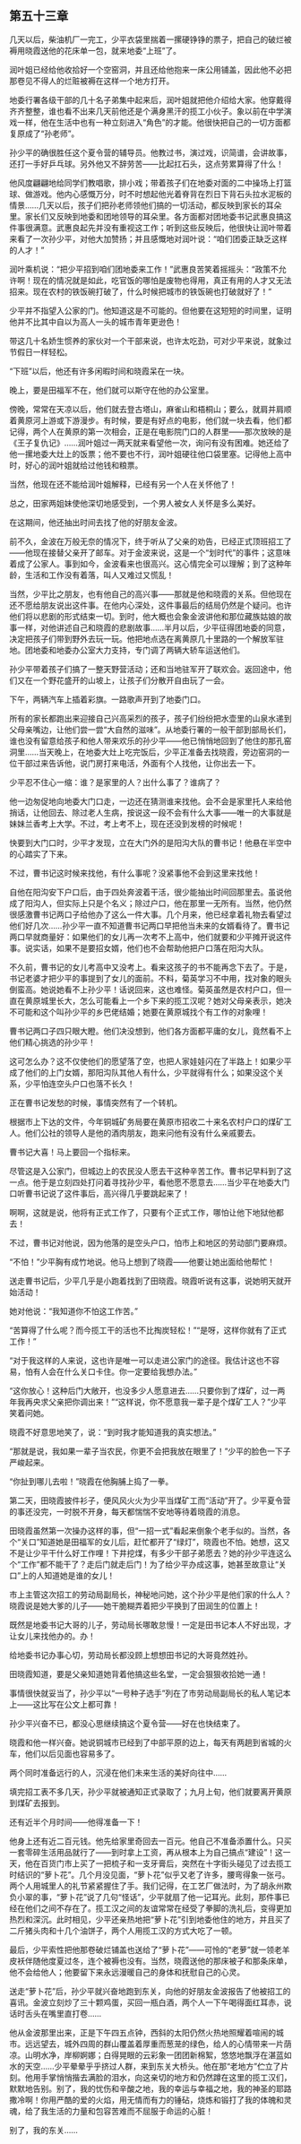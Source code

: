## 第五十三章

几天以后，柴油机厂一完工，少平衣袋里揣着一摞硬铮铮的票子，把自己的破烂被褥用晓霞送他的花床单一包，就来地委“上班”了。

润叶姐已经给他收拾好一个空窑洞，并且还给他抱来一床公用铺盖，因此他不必把那卷见不得人的烂赃被褥在这样一个地方打开。

地委行署各级干部的几十名子弟集中起来后，润叶姐就把他介绍给大家。他穿戴得齐齐整整，谁也看不出来几天前他还是个满身黑汗的揽工小伙子。象以前在中学演戏一样，他在生活中也有一种立刻进入“角色”的才能。他很快把自己的一切方面都复原成了“孙老师”。

孙少平的确很胜任这个夏令营的辅导员。他教过书，演过戏，识简谱，会讲故事，还打一手好乒乓球。另外他又不辞劳苦——比起扛石头，这点劳累算得了什么！

他风度翩翩地给同学们教唱歌，排小戏；带着孩子们在地委对面的二中操场上打篮球、做游戏。他内心感慨万分，时不时想起他光着脊背在烈日下背石头拉水泥板的情景……几天以后，孩子们把孙老师领他们搞的一切活动，都反映到家长的耳朵里。家长们又反映到地委和团地领导的耳朵里。各方面都对团地委书记武惠良搞这件事很满意。武惠良起先并没有重视这工作；听到这些反映后，他很快让润叶带着来看了一次孙少平，对他大加赞扬；并且感慨地对润叶说：“咱们团委正缺乏这样的人才！”

润叶乘机说：“把少平招到咱们团地委来工作！”武惠良苦笑着摇摇头：“政策不允许啊！现在的情况就是如此，吃官饭的哪怕是废物也得用，真正有用的人才又无法招来。现在农村的铁饭碗打破了，什么时候把城市的铁饭碗也打破就好了！”

少平并不指望入公家的门。他知道这是不可能的。但他要在这短短的时间里，证明他并不比其中自以为高人一头的城市青年更逊色！

带这几十名娇生惯养的家伙对一个干部来说，也许太吃劲，可对少平来说，就象过节假日一样轻松。

“下班”以后，他还有许多闲暇时间和晓霞呆在一块。

晚上，要是田福军不在，他们就可以斯守在他的办公室里。

傍晚，常常在天凉以后，他们就去登古塔山，麻雀山和梧桐山；要么，就肩并肩顺着黄原河上游或下游漫步。有时候，要是有好点的电影，他们就一块去看，他们都记得，两个人在黄原的第一次相会，正是在电影院门口的人群里——那次放映的是《王子复仇记》……润叶姐过一两天就来看望他一次，询问有没有困难。她还给了他一摞地委大灶上的饭票；他不要也不行，润叶姐硬往他口袋里塞。记得他上高中时，好心的润叶姐就给过他钱和粮票。

当然，他现在还不能给润叶姐解释，已经有另一个人在关怀他了！

总之，田家两姐妹使他深切地感受到，一个男人被女人关怀是多么美好。

在这期间，他还抽出时间去找了他的好朋友金波。

前不久，金波在万般无奈的情况下，终于听从了父亲的劝告，已经正式顶班招工了——他现在接替父亲开了邮车。对于金波来说，这是一个“划时代”的事件；这意味着成了公家人。事到如今，金波看来也很高兴。这心情完全可以理解；到了这种年龄，生活和工作没有着落，叫人又难过又慌乱！

当然，少平比之朋友，也有他自己的高兴事——那就是他和晓霞的关系。但他现在还不愿给朋友说出这件事。在他内心深处，这件事最后的结局仍然是个疑问。也许他们将以悲剧的形式结束一切。到时，他大概也会象金波讲他和那位藏族姑娘的故事一样，对他讲述自己和晓霞的悲剧故事……半月以后，少平征得团地委的同意，决定把孩子们带到野外去玩一玩。他把地点选在离黄原几十里路的一个解放军驻地。团地委和地委办公室大力支持，专门调了两辆大轿车运送他们。

孙少平带着孩子们搞了一整天野营活动；还和当地驻军开了联欢会。返回途中，他们又在一个野花盛开的山坡上，让孩子们分散开自由玩了一会。

下午，两辆汽车上插着彩旗。一路歌声开到了地委门口。

所有的家长都跑出来迎接自己兴高采烈的孩子，孩子们纷纷把水壶里的山泉水递到父母亲嘴边，让他们尝一尝“大自然的滋味”。从地委行署的一般干部到部局长们，谁也没有留意给孩子和他人带来欢乐的孙少平——他已悄悄地回到了他住的那孔窑洞里……当天晚上，在地委大灶上吃完饭后，少平正准备去找晓霞，旁边窑洞的一位干部过来告诉他，说门房打来电活，外面有个人找他，让你出去一下。

少平忍不住心一缩：谁？是家里的人？出什么事了？谁病了？

他一边匆促地向地委大门口走，一边还在猜测谁来找他。会不会是家里托人来给他捎话，让他回去、除过老人生病，按说这一段不会有什么大事——唯一的大事就是妹妹兰香考上大学。不过，考上考不上，现在还没到发榜的时候呢！

快要到大门口时，少平才发现，立在大门外的是阳沟大队的曹书记！他悬在半空中的心踏实了下来。

不过，曹书记这时候来找他，有什么事呢？没紧事他不会到这里来找他！

自他在阳沟安下户口后，由于四处奔波着干活，很少能抽出时间回那里去。虽说他成了阳沟人，但实际上只是个名义；除过户口，他在那里一无所有。当然，他仍然很感激曹书记两口子给他办了这么一件大事。几个月来，他已经拿着礼物去看望过他们好几次……孙少平一直不知道曹书记两口早把他当未来的女婿看待了。曹书记两口早就商量好：如果他们的女儿再一次考不上高中，他们就要和少平摊开说这件事。说实话，如果不是要招女婿，他们也不会帮助他把户口落在阳沟大队。

不久前，曹书记的女儿考高中又没考上。看来这孩子的书不能再念下去了。于是，书记老婆才把少平的事提到了女儿的面前。不料，菊英学习不中用，找对象的眼头倒蛮高。她说她看不上孙少平！话说回来，这也难怪。菊英虽然是农村户口，但一直在黄原城里长大，怎么可能看上一个乡下来的揽工汉呢？她对父母亲表示，她决不可能和这个叫孙少平的乡巴佬结婚；她要在黄原城找个有工作的对象哩！

曹书记两口子四只眼大瞪。他们决没想到，他们各方面都平庸的女儿，竟然看不上他们精心挑选的孙少平！

这可怎么办？这不仅使他们的愿望落了空，也把人家娃娃闪在了半路上！如果少平成了他们的上门女婿，那阳沟队其他人有什么，少平就得有什么；如果没这个关系，少平怕连空头户口也落不长久！

正在曹书记发愁的时候，事情突然有了一个转机。

根据市上下达的文件，今年铜城矿务局要在黄原市招收二十来名农村户口的煤矿工人。他们公社的领导人是他的酒肉朋友，跑来问他有没有什么亲戚要去。

曹书记大喜！马上要回一个指标来。

尽管这是入公家门，但城边上的农民没人愿去干这种辛苦工作。曹书记早料到了这一点。他于是立刻四处打问着寻找孙少平，看他愿不愿意去……当少平在地委大门口听曹书记说了这件事后，高兴得几乎要跳起来了！

啊啊，这就是说，他将有正式工作了，只要有个正式工作，哪怕让他下地狱他都去！

不过，曹书记对他说，因为他落的是空头户口，怕市上和地区的劳动部门要麻烦。

“不怕！”少平胸有成竹地说。他马上想到了晓霞——他要让她出面给他帮忙！

送走曹书记后，少平几乎是小跑着找到了田晓霞。晓霞听说有这事，说她明天就开始活动！

她对他说：“我知道你不怕这工作苦。”

“苦算得了什么呢？而今揽工干的活也不比掏炭轻松！”“是呀，这样你就有了正式工作！”

“对于我这样的人来说，这也许是唯一可以走进公家门的途径。我估计这也不容易，怕有人会在什么关口卡住。你一定要给我想办法。”

“这你放心！这种后门大敞开，也没多少人愿意进去……只要你到了煤矿，过一两年我再央求父亲把你调出来！”“这样说，你不愿意我一辈子是个煤矿工人？”少平笑着问她。

晓霞不好意思地笑了，说：“到时我才能知道我的真实想法。”

“那就是说，我如果一辈子当农民，你更不会把我放在眼里了！”少平的脸色一下子严峻起来。

“你扯到哪儿去啦！”晓霞在他胸脯上捣了一拳。

第二天，田晓霞披件衫子，便风风火火为少平当煤矿工而“活动”开了。少平夏令营的事还没完，一时脱不开身，每天都惴惴不安地等待着晓霞的消息。

田晓霞虽然第一次操办这样的事，但“一招一式”看起来倒象个老手似的。当然，各个“关口”知道她是田福军的女儿后，赶忙都开了“绿灯”，晓霞也不怕。她想，这又不是让少平干什么好工作哩！下井挖煤，有多少干部子弟愿去？她的孙少平连这么个“工作”都不能干了？走后门就走后门！为了给少平办成这事，她甚至故意让“关口”上的人知道她是谁的女儿！

市上主管这次招工的劳动局副局长，神秘地问她，这个孙少平是他们家的什么人？晓霞说是她大爹的儿子——她干脆糊弄着把少平换到了田润生的位置上！

既然是地委书记大哥的儿子，劳动局长哪敢怠慢！一定是田书记本人不好出现，才让女儿来找他办的。办！

给地委书记办事心切，劳动局长都没顾上想想田书记的大哥竟然姓孙。

田晓霞知道，要是父亲知道她背着他搞这些名堂，一定会狠狠收拾她一通！

事情很快就妥当了，孙少平以“一号种子选手”列在了市劳动局副局长的私人笔记本上——这比写在公文上都可靠！

孙少平兴奋不已，都没心思继续搞这个夏令营——好在也快结束了。

晓霞和他一样兴奋。她说铜城市已经到了中部平原的边上，每天有两趟到省城的火车，他们以后见面也容易多了。

两个同时准备远行的人，沉浸在他们未来生活的美好向往中……

填完招工表不多几天，孙少平就被通知正式录取了；九月上旬，他们就要离开黄原到煤矿去报到。

还有近半个月时间——他得准备一下！

他身上还有近二百元钱。他先给家里奇回去一百元。他自己不准备添置什么。只买一套零碎生活用品就行了——到时拿上工资，再从根本上为自己搞点“建设”！这一天，他在百货门市上买了一把梳子和一支牙膏后，突然在十字街头碰见了过去揽工时结识的“萝卜花”。几个月没见面，“萝卜花”似乎又老了许多，腰弯得象一张弓。两个人用城里人的礼节紧紧握住了手。我们记得，在工艺厂做法时，为了胡永州欺负小翠的事，“萝卜花”说了几句“怪话”，少平就扇了他一记耳光。此刻，那件事已经在他们之间不存在了。揽工汉之间的友谊常常在经受了拳脚的洗礼后，变得更加热烈和深沉。此时相见，少平还亲热地把“萝卜花”引到地委他住的地方，并且买了二斤猪头肉和十几个油饼子，两个人用揽工汉的方式大吃了一顿。

最后，少平索性把他那卷破烂铺盖也送给了“萝卜花”——可怜的“老萝”就一领老羊皮袄伴随他度夏过冬，连个被褥也没有。当然，晓霞送他的那床被子和那条床单，他不会给他人；他要留下来永远漫暖自己的身体和抚慰自己的心灵。

送走“萝卜花”后，孙少平就兴奋地跑到东关，向他的好朋友金波报告了他被招工的喜讯。金波立刻炒了三十颗鸡蛋，买回一瓶白酒，两个人一下午喝得面红耳赤，说话时舌头在嘴里直打卷……

他从金波那里出来，正是下午四五点钟，西斜的太阳仍然火热地照耀着喧闹的城市。远远望去，城外四周的群山覆盖着厚重而葱茏的绿色，给人的心情带来一片荫凉。山明水净，岸柳婀娜；白得晃眼的云彩象一团团新棉絮，悠悠地飘浮在湛蓝如水的天空……少平晕晕乎乎挤过人群，来到东关大桥头。他在那“老地方”伫立了片刻。他用手掌悄悄揩去满脸的泪水，向这亲切的地方和仍然蹲在这里的揽工汉们，默默地告别。别了，我的忧伤和辛酸之地，我的幸运与幸福之地，我的神圣的耶路撒冷啊！你用严酷的爱的火焰，用无情而有力的锤砧，烧炼和锻打了我的体魄和灵魂，给了我生活的力量和包容苦难而不屈服于命运的心脏！

别了，我的东关……